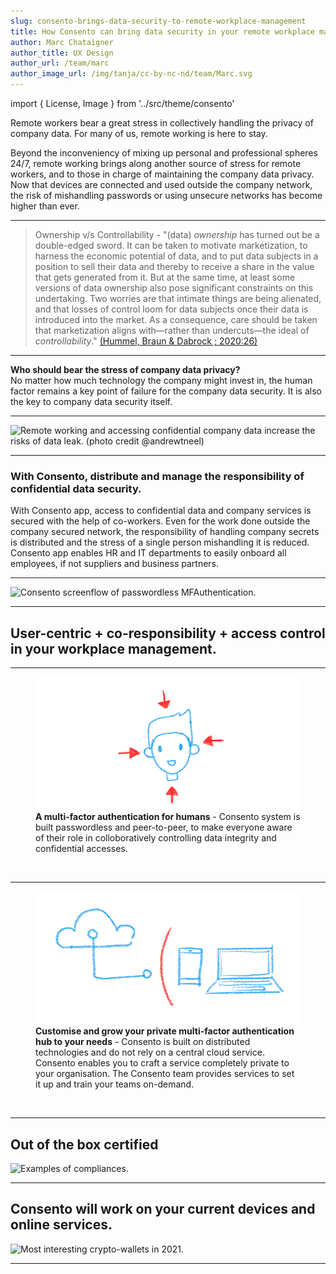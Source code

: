 ```yaml
---
slug: consento-brings-data-security-to-remote-workplace-management
title: How Consento can bring data security in your remote workplace management
author: Marc Chataigner
author_title: UX Design
author_url: /team/marc
author_image_url: /img/tanja/cc-by-nc-nd/team/Marc.svg
---
```


import { License, Image } from '../src/theme/consento'

Remote workers bear a great stress in collectively handling the privacy of company data. For many of us, remote working is here to stay.

Beyond the inconveniency of mixing up personal and professional spheres 24/7, remote working brings along another source of stress for remote workers, and to those in charge of maintaining the company data privacy. Now that devices are connected and used outside the company network, the risk of mishandling passwords or using unsecure networks has become higher than ever. 
<!--truncate-->

--- 

 > Ownership v/s Controllability - "(data) _ownership_ has turned out be a double-edged sword. It can be taken to motivate marketization, to harness the economic potential of data, and to put data subjects in a position to sell their data and thereby to receive a share in the value that gets generated from it. But at the same time, at least some versions of data ownership also pose significant constraints on this undertaking. Two worries are that intimate things are being alienated, and that losses of control loom for data subjects once their data is introduced into the market. As a consequence, care should be taken that marketization aligns with—rather than undercuts—the ideal of _controllability_."
[(Hummel, Braun & Dabrock ; 2020:26)](https://link.springer.com/article/10.1007/s13347-020-00404-9#ref-CR45)

--- 

__Who should bear the stress of company data privacy?__<br/>
No matter how much technology the company might invest in, the human factor remains a key point of failure for the company data security. It is also the key to company data security itself. 

--- 

<Image
  src="img/external/unsplash/andrewtneel_ute2XAFQU2I_cut.jpg"
  caption="Consento app makes remote company worflows safer, by making it inclusive and stress-free."
  alt="Remote working and accessing confidential company data increase the risks of data leak. (photo credit @andrewtneel)"
/>

---

### With Consento, distribute and manage the responsibility of confidential data security.

With Consento app, access to confidential data and company services is secured with the help of co-workers. Even for the work done outside the company secured network, the responsibility of handling company secrets is distributed and the stress of a single person mishandling it is reduced. Consento app enables HR and IT departments to easily onboard all employees, if not suppliers and business partners.

---

<Image
  src="/img/consento/cc-by-nc-nd/usecase-remote-workplace-management.png"
  caption="Keep your company secrets secure - each of your team members share partial keys and responsibility."
  alt="Consento screenflow of passwordless MFAuthentication."
/>

---

## User-centric + co-responsibility + access control in your workplace management.

--- 

<figure className="kg-card kg-image-card kg-card-hascaption">
  <img src="/img/tanja/cc-by-nc-sa/in-control/human-centric.png" style={{ float: 'left', width: '30%' }} />
  <figcaption><strong>A multi-factor authentication for humans</strong> - Consento system is built passwordless and peer-to-peer, to make everyone aware of their role in colloboratively controlling data integrity and confidential accesses.</figcaption>
</figure>
<br/>

--- 

<figure className="kg-card kg-image-card kg-card-hascaption">
  <img src="/img/tanja/cc-by-nc-sa/in-control/no-server-necessary.png" style={{ float: 'left', width: '30%' }} />
  <figcaption><strong>Customise and grow your private multi-factor authentication hub to your needs</strong> - Consento is built on distributed technologies and do not rely on a central cloud service. Consento enables you to craft a service completely private to your organisation. The Consento team provides services to set it up and train your teams on-demand.</figcaption>
</figure>
<br/>

--- 

## Out of the box certified

<Image
  src="/img/external/credentials/examples-of-compliances.png"
  caption="..."
  alt="Examples of compliances."
/>

--- 

## Consento will work on your current devices and online services.

<Image
  src="/img/external/credentials/crypto-wallet-apps-small.png"
  caption="We are looking forward to propose Consento MFA on your favorite crypto wallets."
  alt="Most interesting crypto-wallets in 2021."
/>

--- 

<License author="marc" year="2021" license="CC-BY-NC-SA" />
